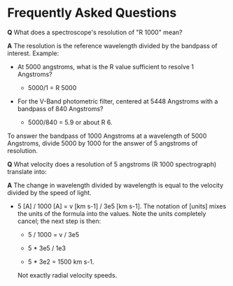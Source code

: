 Frequently Asked Questions
==========================

**Q** What does a spectroscope's resolution of "R 1000" mean?

**A** The resolution is the reference wavelength divided by the bandpass of interest.
Example:   

* At 5000 angstroms, what is the R value sufficient to resolve 1 Angstroms?

    * 5000/1 = R 5000
 
* For the V-Band photometric filter, centered at 5448 Angstroms with a bandpass of 840 Angstroms?

    * 5000/840 = 5.9 or about R 6.
 
To answer the bandpass of 1000 Angstroms at a wavelength of 5000 Angstroms, divide 5000 by 1000 for the answer of 5 angstroms of resolution.

**Q** What velocity does a resolution of 5 angstroms (R 1000 spectrograph) translate into:

**A** The change in wavelength divided by wavelength is equal to the velocity divided by the speed of light. 
* 5 [A] / 1000 [A] = v [km s-1] / 3e5 [km s-1]. The notation of [units] mixes the units of the formula into the values. Note the units completely cancel; the next step is then:
    * 5 / 1000 = v / 3e5
    
    * 5 * 3e5 / 1e3 
    
    * 5 * 3e2 = 1500 km s-1. 
    
    Not exactly radial velocity speeds. 
